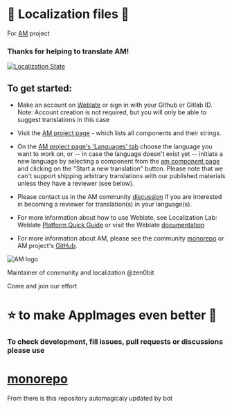 # 🦉 Localization files 🦉
For [AM](https://github.com/ivan-hc/AM) project

### Thanks for helping to translate AM!
[![Localization State](https://hosted.weblate.org/widget/am/am/open-graph.png)](https://hosted.weblate.org/engage/am/)
## To get started:
-    Make an account on [Weblate](https://weblate.org) or sign in with your Github or Gitlab ID. Note: Account creation is not required, but you will only be able to suggest translations in this case

-    Visit the [AM project page](https://hosted.weblate.org/projects/am) - which lists all components and their strings.

-    On the [AM project  page's 'Languages' tab](https://hosted.weblate.org/projects/am/#languages) choose the language you want to work on, or -- in case the language doesn't exist yet -- initiate a new language by selecting a component from the [am component page](https://hosted.weblate.org/projects/am/am/) and clicking on the "Start a new translation" button. Please note that we can't support shipping arbitrary translations with our published materials unless they have a reviewer (see below).

-    Please contact us in the AM community [discussion](https://github.com/AM-community/monorepo/discussions/2) if you are interested in becoming a reviewer for translation(s) in your language(s).

-    For more information about how to use Weblate, see Localization Lab: Weblate [Platform Quick Guide](https://docs.google.com/document/d/12dwS86Ae4Z1oq8nWEXlUWzgHHg3zYiPt2Fs2UNXlfL8/edit?usp=sharing) or visit the Weblate [documentation](https://docs.weblate.org/en/latest/)

-    For more information about AM, please see the community [monorepo](https://github.com/AM-community/monorepo) or AM project's [GitHub](https://github.com/ivan-hc/AM).

![AM logo](https://avatars.githubusercontent.com/u/205238627?s=96&v=4)

Maintainer of community and localization @zen0bit

Come and join our effort
# ⭐ to make AppImages even better 🚀

### To check development, fill issues, pull requests or discussions please use

# [monorepo](https://github.com/AM-community/monorepo)
From there is this repository automagicaly updated by bot

